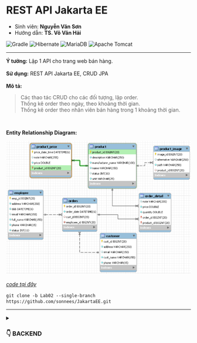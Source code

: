 # REST API Jakarta EE
- Sinh viên: **Nguyễn Văn Sơn**
- Hướng dẫn: **TS. Võ Văn Hải**

![Gradle](https://img.shields.io/badge/Gradle-02303A.svg?style=for-the-badge&logo=Gradle&logoColor=black)
![Hibernate](https://img.shields.io/badge/Hibernate-59666C?style=for-the-badge&logo=Hibernate&logoColor=white)
![MariaDB](https://img.shields.io/badge/MariaDB-003545?style=for-the-badge&logo=mariadb&logoColor=black)
![Apache Tomcat](https://img.shields.io/badge/apache%20tomcat-%23F8DC75.svg?style=for-the-badge&logo=apache-tomcat&logoColor=black)

  <hr>

**Ý tưởng:** Lập 1 API cho trang web bán hàng. <br><br>
**Sử dụng:** REST API Jakarta EE, CRUD JPA <br><br>
**Mô tả:** <br>
  > Các thao tác CRUD cho các đối tượng, lập order. <br>
  > Thống kê order theo ngày, theo khoảng thời gian.<br>
  > Thống kê order theo nhân viên bán hàng trong 1 khoảng thời gian.
<br>

**Entity Relationship Diagram:**

  ![ERD](/img/ERD_lab02.png)
<br> <br>
*[code tại đây](https://github.com/sonnees/JakartaEE/tree/Lab02)*
```git
git clone -b Lab02 --single-branch https://github.com/sonnees/JakartaEE.git
```

<hr>

<details>
  <summary><h3>👇 BACKEND</h3> </summary>
  <hr>

1. Product:
    > GET <br>
    >> .../api/Product  <br>
    >> .../api/Product/{id}  <br>
    >>.../api/Product/{x}-{y}  <br>

    > POST <br>
    >> .../api/Product  <br>
    >> .../api/Product/add-list  <br>

    > PUT <br>
    >> .../api/Product/{id}  <br>
    >> .../api/Product/{id}/update-field  <br>

    >DELETE <br>
    >> .../api/Product/{id}  <br>
    >> .../api/Product/delete-multiple  <br>

2. ProductPrice:
    >GET <br>
    >> .../api/ProductPrice/{product_id}  <br>
    >> .../api/ProductPrice/{product_id}/{x}-{y}  <br>

    >POST <br>
    >> .../api/ProductPrice  <br>
    >> .../api/ProductPrice/add-list  <br>

    > PUT <br>
    >> .../api/ProductPrice/{product_id}/update-field  <br>

    >DELETE <br>
    >> .../api/Product  <br>
    >> .../api/Product/delete-multiple  <br>

3. ProductImage:
   > GET <br>
   >> .../api/ProductImage  <br>
   >> .../api/ProductImage/{id}  <br>

   > POST <br>
   >> .../api/ProductImage  <br>
   >> .../api/ProductImage/add-list  <br>

   > PUT <br>
   >> .../api/ProductImage/{id}  <br>
   >> .../api/ProductImage/{id}/update-field  <br>

   >DELETE <br>
   >> .../api/ProductImage/{id}  <br>
   >> .../api/ProductImage/delete-multiple  <br>

4. Customer:
   > GET <br>
   >> .../api/Customer  <br>
   >> .../api/Customer/{id}  <br>
   >> .../api/Customer/{x}-{y}  <br>

   > POST <br>
   >> .../api/Customer  <br>
   >> .../api/Customer/add-list  <br>

   > PUT <br>
   >> .../api/Customer/{id}  <br>
   >> .../api/Customer/{id}/update-field  <br>

   >DELETE <br>
   >> .../api/Customer/{id}  <br>
   >> .../api/Customer/delete-multiple  <br>

5. Employee:
   > GET <br>
   >> .../api/Employee  <br>
   >> .../api/Employee/{id}  <br>
   >> .../api/Employee/{x}-{y}  <br>

   > POST <br>
   >> .../api/Employee  <br>
   >> .../api/Employee/add-list  <br>

   > PUT <br>
   >> .../api/Employee/{id}  <br>
   >> .../api/Employee/{id}/update-field  <br>

   >DELETE <br>
   >> .../api/Employee/{id}  <br>
   >> .../api/Employee/delete-multiple  <br>

6. Orders:
   > GET <br>
   >> .../api/Orders  <br>
   >> .../api/Orders/{id}  <br>
   >> .../api/Orders/{x}-{y}  <br>
   
   > POST <br>
   >> .../api/Orders  <br>
   >> .../api/Orders/add-list  <br>
   >> .../api/Orders/Anal-Year-Month-Day  <br>
   
   > PUT <br>
   >> .../api/Orders/{id}  <br>
   >> .../api/Orders/{id}/update-field  <br>

   > DELETE <br>
   >> .../api/Orders/{id}  <br>
   >> .../api/Orders/delete-multiple  <br>

7. OrderDetail:
   > GET <br>
   >> .../api/OrderDetail/{id}  <br>

   > POST <br>
   >> .../api/Orders  <br>
   >> .../api/Orders/add-list  <br>

   > PUT <br>
   >> .../api/Orders/{id}  <br>
   >> .../api/Orders/{id}/update-field  <br>

   > DELETE <br>
   >> .../api/Orders/{id}  <br>
   >> .../api/Orders/delete-multiple  <br>
</details>







